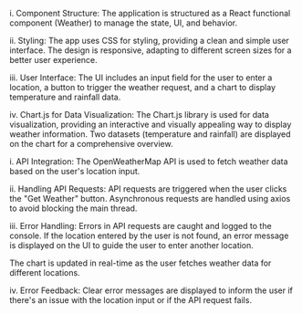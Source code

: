 <!-- in this readme.md file am going to explain part(a) of deliverables -->

<!-- DESIGN DECISION -->

i. Component Structure:
The application is structured as a React functional component (Weather) to manage the state, UI, and behavior.

ii. Styling:
The app uses CSS for styling, providing a clean and simple user interface.
The design is responsive, adapting to different screen sizes for a better user experience.

iii. User Interface:
The UI includes an input field for the user to enter a location, a button to trigger the weather request, and a chart to display temperature and rainfall data.

iv. Chart.js for Data Visualization:
The Chart.js library is used for data visualization, providing an interactive and visually appealing way to display weather information.
Two datasets (temperature and rainfall) are displayed on the chart for a comprehensive overview.


<!-- HOW TO HANDLE API REQUEST AND RESPONSE -->
i. API Integration:
The OpenWeatherMap API is used to fetch weather data based on the user's location input.

ii. Handling API Requests:
API requests are triggered when the user clicks the "Get Weather" button.
Asynchronous requests are handled using axios to avoid blocking the main thread.

iii. Error Handling:
Errors in API requests are caught and logged to the console.
If the location entered by the user is not found, an error message is displayed on the UI to guide the user to enter another location.

The chart is updated in real-time as the user fetches weather data for different locations.


iv. Error Feedback:
Clear error messages are displayed to inform the user if there's an issue with the location input or if the API request fails.



